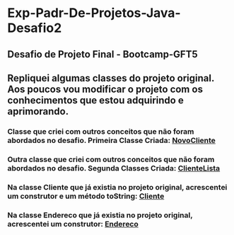 # Exp-Padr-De-Projetos-Java-Desafio2
## Desafio de Projeto Final - Bootcamp-GFT5

##  Repliquei algumas classes do projeto original. Aos poucos vou modificar o projeto com os conhecimentos que estou adquirindo e aprimorando.

### Classe que criei com outros conceitos que não foram abordados no desafio. Primeira Classe Criada: [NovoCliente](https://github.com/lu78abranches/Exp-Padr-De-Projetos-Java-Desafio2/blob/main/lab-padroes-projeto-spring/src/main/java/desafio/dio/gtf5/labpadroesprojetospring/model/NovoCliente.java)   
### Outra classe que criei com outros conceitos que não foram abordados no desafio. Segunda Classes Criada: [ClienteLista](https://github.com/lu78abranches/Exp-Padr-De-Projetos-Java-Desafio2/blob/main/lab-padroes-projeto-spring/src/main/java/desafio/dio/gtf5/labpadroesprojetospring/model/ClienteLista.java)
### Na classe Cliente que já existia no projeto original, acrescentei um construtor e um método toString:  [Cliente](https://github.com/lu78abranches/Exp-Padr-De-Projetos-Java-Desafio2/blob/main/lab-padroes-projeto-spring/src/main/java/desafio/dio/gtf5/labpadroesprojetospring/model/Cliente.java)
### Na classe Endereco que já existia no projeto original, acrescentei um construtor:  [Endereco](https://github.com/lu78abranches/Exp-Padr-De-Projetos-Java-Desafio2/blob/main/lab-padroes-projeto-spring/src/main/java/desafio/dio/gtf5/labpadroesprojetospring/model/Endereco.java)
